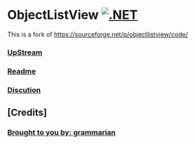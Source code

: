# ObjectListView [![.NET](https://github.com/Furtif/ObjectListView/actions/workflows/dotnet.yml/badge.svg)](https://github.com/Furtif/ObjectListView/actions)
This is a fork of https://sourceforge.net/p/objectlistview/code/
### [UpStream](https://github.com/Furtif/ObjectListView/tree/upstream)
### [Readme](http://objectlistview.sourceforge.net/cs/index.html)
### [Discution](https://sourceforge.net/p/objectlistview/discussion)
## [Credits]
### [Brought to you by: grammarian](https://sourceforge.net/u/grammarian)
